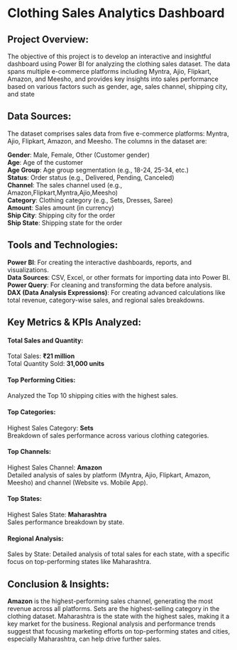 
# Clothing Sales Analytics Dashboard 

## Project Overview:

The objective of this project is to develop an interactive and insightful dashboard using Power BI for analyzing the clothing sales dataset. The data spans multiple e-commerce platforms including Myntra, Ajio, Flipkart, Amazon, and Meesho, and provides key insights into sales performance based on various factors such as gender, age, sales channel, shipping city, and state

## Data Sources:
The dataset comprises sales data from five e-commerce platforms: Myntra, Ajio, Flipkart, Amazon, and Meesho. The columns in the dataset are:

**Gender**: Male, Female, Other (Customer gender)  
**Age**: Age of the customer  
**Age Group**: Age group segmentation (e.g., 18-24, 25-34, etc.)  
**Status**: Order status (e.g., Delivered, Pending, Canceled)  
**Channel**: The sales channel used (e.g., Amazon,Flipkart,Myntra,Ajio,Meesho)  
**Category**: Clothing category (e.g., Sets, Dresses, Saree)  
**Amount**: Sales amount (in currency)  
**Ship City**: Shipping city for the order  
**Ship State**: Shipping state for the order

## Tools and Technologies:
**Power BI**: For creating the interactive dashboards, reports, and visualizations.  
**Data Sources**: CSV, Excel, or other formats for importing data into Power BI.  
**Power Query**: For cleaning and transforming the data before analysis.  
**DAX (Data Analysis Expressions)**: For creating advanced calculations like total revenue, category-wise sales, and regional sales breakdowns.

## Key Metrics & KPIs Analyzed:
#### Total Sales and Quantity:
Total Sales: **₹21 million**  
Total Quantity Sold: **31,000 units**

#### Top Performing Cities:
Analyzed the Top 10 shipping cities with the highest sales.

#### Top Categories:
Highest Sales Category: **Sets**  
Breakdown of sales performance across various clothing categories.

#### Top Channels:
Highest Sales Channel: **Amazon**  
Detailed analysis of sales by platform (Myntra, Ajio, Flipkart, Amazon, Meesho) and channel (Website vs. Mobile App).

#### Top States:
Highest Sales State: **Maharashtra**  
Sales performance breakdown by state.

#### Regional Analysis:
Sales by State: Detailed analysis of total sales for each state, with a specific focus on top-performing states like Maharashtra.

## Conclusion & Insights:

**Amazon** is the highest-performing sales channel, generating the most revenue across all platforms.
Sets are the highest-selling category in the clothing dataset.
Maharashtra is the state with the highest sales, making it a key market for the business.
Regional analysis and performance trends suggest that focusing marketing efforts on top-performing states and cities, especially Maharashtra, can help drive further sales.
